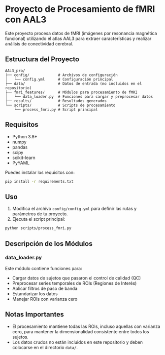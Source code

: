 # Proyecto de Procesamiento de fMRI con AAL3

Este proyecto procesa datos de fMRI (imágenes por resonancia magnética funcional) utilizando el atlas AAL3 para extraer características y realizar análisis de conectividad cerebral.

## Estructura del Proyecto

```
AAL3_pro/
├── config/             # Archivos de configuración
│   └── config.yml      # Configuración principal
├── data/               # Datos de entrada (no incluidos en el repositorio)
├── fmri_features/      # Módulos para procesamiento de fMRI
│   └── data_loader.py  # Funciones para cargar y preprocesar datos
├── results/            # Resultados generados
└── scripts/            # Scripts de procesamiento
    └── process_fmri.py # Script principal
```

## Requisitos

- Python 3.8+
- numpy
- pandas
- scipy
- scikit-learn
- PyYAML

Puedes instalar los requisitos con:

```bash
pip install -r requirements.txt
```

## Uso

1. Modifica el archivo `config/config.yml` para definir las rutas y parámetros de tu proyecto.
2. Ejecuta el script principal:

```bash
python scripts/process_fmri.py
```

## Descripción de los Módulos

### data_loader.py

Este módulo contiene funciones para:
- Cargar datos de sujetos que pasaron el control de calidad (QC)
- Preprocesar series temporales de ROIs (Regiones de Interés)
- Aplicar filtros de paso de banda
- Estandarizar los datos
- Manejar ROIs con varianza cero

## Notas Importantes

- El procesamiento mantiene todas las ROIs, incluso aquellas con varianza cero, para mantener la dimensionalidad consistente entre todos los sujetos.
- Los datos crudos no están incluidos en este repositorio y deben colocarse en el directorio `data/`.
